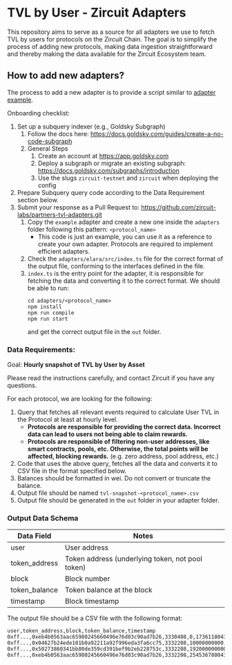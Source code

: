 # TVL by User - Zircuit Adapters

This repository aims to serve as a source for all adapters we use to fetch TVL by users for protocols on the Zircuit Chain. The goal is to simplify the process of adding new protocols, making data ingestion straightforward and thereby making the data available for the Zircuit Ecosystem team.

## How to add new adapters?

The process to add a new adapter is to provide a script similar to [adapter example](https://github.com/zircuit-labs/partners-tvl-adapters/tree/main/adapters/elara/).

Onboarding checklist:

1.  Set up a subquery indexer (e.g., Goldsky Subgraph)
    1. Follow the docs here: https://docs.goldsky.com/guides/create-a-no-code-subgraph
    2. General Steps
        1. Create an account at https://app.goldsky.com
        2. Deploy a subgraph or migrate an existing subgraph: https://docs.goldsky.com/subgraphs/introduction
        3. Use the slugs `zircuit-testnet` and `zircuit` when deploying the config
2.  Prepare Subquery query code according to the Data Requirement section below.
3.  Submit your response as a Pull Request to: https://github.com/zircuit-labs/partners-tvl-adapters.git
    1. Copy the `example` adapter and create a new one inside the `adapters` folder following this pattern: `<protocol_name>`
        - This code is just an example, you can use it as a reference to create your own adapter. Protocols are required to implement efficient adapters.
    2. Check the `adapters/elara/src/index.ts` file for the correct format of the output file, conforming to the interfaces defined in the file.
    3. `index.ts` is the entry point for the adapter, it is responsible for fetching the data and converting it to the correct format. We should be able to run:
        ```
        cd adapters/<protocol_name>
        npm install
        npm run compile
        npm run start
        ```
        and get the correct output file in the `out` folder.

### Data Requirements:
Goal: **Hourly snapshot of TVL by User by Asset**

Please read the instructions carefully, and contact Zircuit if you have any questions.

For each protocol, we are looking for the following:
1. Query that fetches all relevant events required to calculate User TVL in the Protocol at least at hourly level.
    - **Protocols are responsible for providing the correct data. Incorrect data can lead to users not being able to claim rewards.**
    - **Protocols are responsible of filtering non-user addresses, like smart contracts, pools, etc. Otherwise, the total points will be affected, blocking rewards.** (e.g. zero address, pool address, etc.)
2. Code that uses the above query, fetches all the data and converts it to CSV file in the format specified below.
3. Balances should be formatted in wei. Do not convert or truncate the balance.
4. Output file should be named `tvl-snapshot-<protocol_name>.csv`
5. Output file should be generated in the `out` folder in your adapter folder.


### Output Data Schema

| Data Field                | Notes                                                                                  |
|---------------------------|----------------------------------------------------------------------------------------|
| user                      | User address                                                                           |
| token_address             | Token address (underlying token, not pool token)                                       |
| block                     | Block number                                                                           |
| token_balance             | Token balance at the block                                                             |
| timestamp                 | Block timestamp                                                                        |

The output file should be a CSV file with the following format:

```
user,token_address,block,token_balance,timestamp
0xff...,0xeb4b0563aac65980245660496e76d03c90ad7b26,3330408,0,1736118043
0xff...,0x04627b24ede101b0a92211a92f996eda3fa6cc75,3332208,10000000000,1736118043
0xff...,0x50273860341bb80de359cd391bef9b2eb228753c,3332208,1920000000000000,1736118043
0xff...,0xeb4b0563aac65980245660496e76d03c90ad7b26,3332208,2545367800433000,1736118043
```
